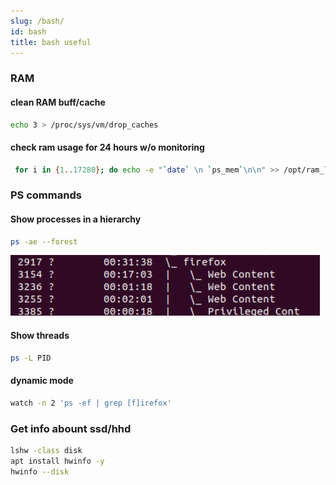 ```yaml
---
slug: /bash/
id: bash
title: bash useful
---
```


### RAM
#### clean RAM buff/cache

```sh
echo 3 > /proc/sys/vm/drop_caches
```

#### check ram usage for 24 hours w/o monitoring
```sh
 for i in {1..17280}; do echo -e "`date` \n `ps_mem`\n\n" >> /opt/ram_log.txt; sleep 5; done
```

### PS commands

#### Show processes in a hierarchy
```sh
ps -ae --forest
```
![img](../../static/img/bash-ps.png)

####  Show threads
```sh
ps -L PID
```
#### dynamic mode
```sh
watch -n 2 'ps -ef | grep [f]irefox'
```

### Get info abount ssd/hhd
```sh
lshw -class disk
apt install hwinfo -y
hwinfo --disk
```
